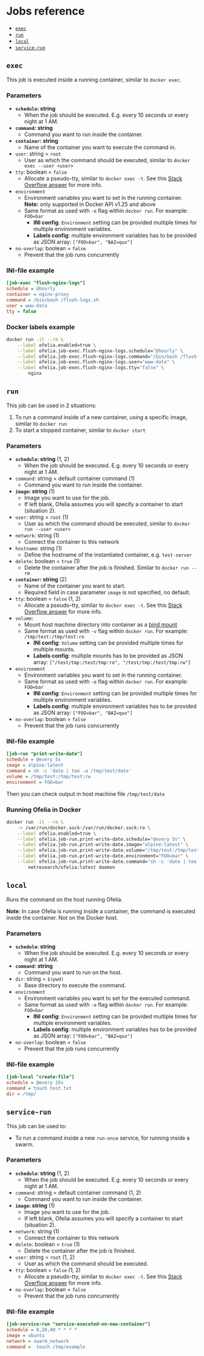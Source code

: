 # Jobs reference

- [`exec`](#exec)
- [`run`](#run)
- [`local`](#local)
- [`service-run`](#service-run)

## `exec`

This job is executed inside a running container, similar to `docker exec`.

### Parameters

- **`schedule`: string**
  - When the job should be executed. E.g. every 10 seconds or every night at 1 AM.
- **`command`: string**
  - Command you want to run inside the container.
- **`container`: string**
  - Name of the container you want to execute the command in.
- `user`: string = `root`
  - User as which the command should be executed, similar to `docker exec --user <user>`
- `tty`: boolean = `false`
  - Allocate a pseudo-tty, similar to `docker exec -t`. See this [Stack Overflow answer](https://stackoverflow.com/questions/30137135/confused-about-docker-t-option-to-allocate-a-pseudo-tty) for more info.
- `environment`
  - Environment variables you want to set in the running container. **Note:** only supported in Docker API v1.25 and above
  - Same format as used with `-e` flag within `docker run`. For example: `FOO=bar`
    - **INI config**: `Environment` setting can be provided multiple times for multiple environment variables.
    - **Labels config**: multiple environment variables has to be provided as JSON array: `["FOO=bar", "BAZ=qux"]`
- `no-overlap`: boolean = `false`
  - Prevent that the job runs concurrently

### INI-file example

```ini
[job-exec "flush-nginx-logs"]
schedule = @hourly
container = nginx-proxy
command = /bin/bash /flush-logs.sh
user = www-data
tty = false
```

### Docker labels example

```sh
docker run -it --rm \
    --label ofelia.enabled=true \
    --label ofelia.job-exec.flush-nginx-logs.schedule="@hourly" \
    --label ofelia.job-exec.flush-nginx-logs.command="/bin/bash /flush-logs.sh" \
    --label ofelia.job-exec.flush-nginx-logs.user="www-data" \
    --label ofelia.job-exec.flush-nginx-logs.tty="false" \
        nginx
```

## `run`

This job can be used in 2 situations:

1. To run a command inside of a new container, using a specific image, similar to `docker run`
1. To start a stopped container, similar to `docker start`

### Parameters

- **`schedule`: string** (1, 2)
  - When the job should be executed. E.g. every 10 seconds or every night at 1 AM.
- `command`: string = default container command (1)
  - Command you want to run inside the container.
- **`image`: string** (1)
  - Image you want to use for the job.
  - If left blank, Ofelia assumes you will specify a container to start (situation 2).
- `user`: string = `root` (1)
  - User as which the command should be executed, similar to `docker run --user <user>`
- `network`: string (1)
  - Connect the container to this network
- `hostname`: string (1)
  - Define the hostname of the instantiated container, e.g. `test-server`
- `delete`: boolean = `true` (1)
  - Delete the container after the job is finished. Similar to `docker run --rm`
- **`container`: string** (2)
  - Name of the container you want to start.
  - Required field in case parameter `image` is not specified, no default.
- `tty`: boolean = `false` (1, 2)
  - Allocate a pseudo-tty, similar to `docker exec -t`. See this [Stack Overflow answer](https://stackoverflow.com/questions/30137135/confused-about-docker-t-option-to-allocate-a-pseudo-tty) for more info.
- `volume`:
  - Mount host machine directory into container as a [bind mount](https://docs.docker.com/storage/bind-mounts/#start-a-container-with-a-bind-mount)
  - Same format as used with `-v` flag within `docker run`. For example: `/tmp/test:/tmp/test:ro`
    - **INI config**: `Volume` setting can be provided multiple times for multiple mounts.
    - **Labels config**: multiple mounts has to be provided as JSON array: `["/test/tmp:/test/tmp:ro", "/test/tmp:/test/tmp:rw"]`
- `environment`
  - Environment variables you want to set in the running container.
  - Same format as used with `-e` flag within `docker run`. For example: `FOO=bar`
    - **INI config**: `Environment` setting can be provided multiple times for multiple environment variables.
    - **Labels config**: multiple environment variables has to be provided as JSON array: `["FOO=bar", "BAZ=qux"]`
- `no-overlap`: boolean = `false`
  - Prevent that the job runs concurrently

### INI-file example

```ini
[job-run "print-write-date"]
schedule = @every 5s
image = alpine:latest
command = sh -c 'date | tee -a /tmp/test/date'
volume = /tmp/test:/tmp/test:rw
environment = FOO=bar
```

Then you can check output in host machine file `/tmp/test/date`

### Running Ofelia in Docker

```sh
docker run -it --rm \
    -v /var/run/docker.sock:/var/run/docker.sock:ro \
    --label ofelia.enabled=true \
    --label ofelia.job-run.print-write-date.schedule="@every 5s" \
    --label ofelia.job-run.print-write-date.image="alpine:latest" \
    --label ofelia.job-run.print-write-date.volume="/tmp/test:/tmp/test:rw" \
    --label ofelia.job-run.print-write-date.environment="FOO=bar" \
    --label ofelia.job-run.print-write-date.command="sh -c 'date | tee -a /tmp/test/date'" \
        netresearch/ofelia:latest daemon
```

## `local`

Runs the command on the host running Ofelia.

**Note**: In case Ofelia is running inside a container, the command is executed inside the container. Not on the Docker host.

### Parameters

- **`schedule`: string**
  - When the job should be executed. E.g. every 10 seconds or every night at 1 AM.
- **`command`: string**
  - Command you want to run on the host.
- `dir`: string = `$(pwd)`
  - Base directory to execute the command.
- `environment`
  - Environment variables you want to set for the executed command.
  - Same format as used with `-e` flag within `docker run`. For example: `FOO=bar`
    - **INI config**: `Environment` setting can be provided multiple times for multiple environment variables.
    - **Labels config**: multiple environment variables has to be provided as JSON array: `["FOO=bar", "BAZ=qux"]`
- `no-overlap`: boolean = `false`
  - Prevent that the job runs concurrently

### INI-file example

```ini
[job-local "create-file"]
schedule = @every 15s
command = touch test.txt
dir = /tmp/
```

## `service-run`

This job can be used to:

- To run a command inside a new `run-once` service, for running inside a swarm.

### Parameters

- **`schedule`: string** (1, 2)
  - When the job should be executed. E.g. every 10 seconds or every night at 1 AM.
- `command`: string = default container command (1, 2)
  - Command you want to run inside the container.
- **`image`: string** (1)
  - Image you want to use for the job.
  - If left blank, Ofelia assumes you will specify a container to start (situation 2).
- `network`: string (1)
  - Connect the container to this network
- `delete`: boolean = `true` (1)
  - Delete the container after the job is finished.
- `user`: string = `root` (1, 2)
  - User as which the command should be executed.
- `tty`: boolean = `false` (1, 2)
  - Allocate a pseudo-tty, similar to `docker exec -t`. See this [Stack Overflow answer](https://stackoverflow.com/questions/30137135/confused-about-docker-t-option-to-allocate-a-pseudo-tty) for more info.
- `no-overlap`: boolean = `false`
  - Prevent that the job runs concurrently

### INI-file example

```ini
[job-service-run "service-executed-on-new-container"]
schedule = 0,20,40 * * * *
image = ubuntu
network = swarm_network
command =  touch /tmp/example
```
